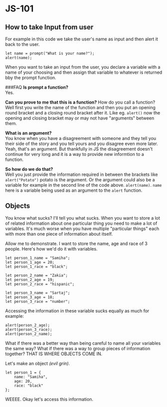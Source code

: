 # JS-101
## How to take Input from user
For example in this code we take the user's name as input and then alert it back to the user.
```JS
let name = prompt("What is your name?");
alert(name);
```
When you want to take an input from the user, you declare a variable with a name of your choosing and then assign that variable to whatever is returned bby the prompt function. 

###FAQ
**Is prompt a function?**  
Yes.  

**Can you prove to me that this is a function?**
How do you call a function? Well first you write the name of the function and then you put an opening round bracket and a closing round bracket after it. Like eg. `alert()` now the opening and closing bracket may or may not have "arguments" between them.  

**What is an argument?**  
You know when you have a disagreement with someone and they tell you their side of the story and you tell yours and you disagree even more later. Yeah, that's an argument. But thankfully in JS the disagreement doesn't continue for very long and it is a way to provide new informtion to a function.

**So how do we do that?**  
Well you just provide the information required in between the brackets like `alert("Potato")` potato is the argument. Or the argument could also be a variable for example in the second line of the code above. `alert(name)`. `name` here is a variable being used as an argument to the `alert` function.

## Objects
You know what sucks? I'll tell you what sucks. When you want to store a lot of related information about one particular thing you need to make a lot of variables. It's much worse when you have multiple "particular things" each with more than one piece of information about itself.

Allow me to demonstrate. I want to store the name, age and race of 3 people. Here's how we'd do it with variables.

```JS
let person_1_name = "Samiha";
let person_1_age = 20;
let person_1_race = "black";

let person_2_name = "Zakia";
let person_2_age = 19;
let person_2_race = "hispanic";

let person_3_name = "Sartaj";
let person_3_age = 18;
let person_3_race = "number";
```

Accessing the information in these variable sucks equally as much for example:

```JS
alert(person_2_age);
alert(person_3_race);
alert(person_2_name);
```

What if there was a better way than being careful to name all your variables the same way? What if there was a way to group pieces of information together? THAT IS WHERE OBJECTS COME IN.

Let's make an object _(evil grin)_.

```JS
let person_1 = {
	name: "Samiha",
    age: 20,
    race: "black"
};
```

WEEEE. Okay let's access this information.

```JS

```